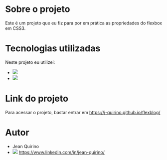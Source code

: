 # Sobre o projeto
Este é um projeto que eu fiz para por em prática as propriedades do flexbox em CSS3.

# Tecnologias utilizadas
Neste projeto eu utilizei:
- <img src="https://img.shields.io/badge/HTML5-E34F26?style=for-the-badge&logo=html5&logoColor=white"/>
- <img src="https://img.shields.io/badge/CSS3-1572B6?style=for-the-badge&logo=css3&logoColor=white"/>

# Link do projeto
Para acessar o projeto, bastar entrar em https://j-quirino.github.io/flexblog/

# Autor
- Jean Quirino
- <img src="https://img.shields.io/badge/LinkedIn-0077B5?style=for-the-badge&logo=linkedin&logoColor=white"/> https://www.linkedin.com/in/jean-quirino/
